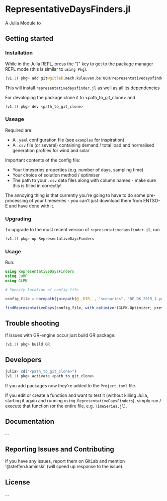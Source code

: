 # RepresentativeDaysFinders.jl


A Julia Module to  

## Getting started

### Installation

While in the Julia REPL, press the "]" key to get to the package manager REPL mode (this is similar to `using Pkg`).

```julia
(v1.1) pkg> add git@gitlab.mech.kuleuven.be:UCM/representativedaysfinder.jl.git
```

This will install `representativedaysfinder.jl` as well as all its dependencies

For devoloping the package clone it to <path_to_git_clone> and

```julia
(v1.1) pkg> dev <path_to_git_clone>
```

### Useage
Required are:
- A `.yaml` configuration file (see `examples` for inspiration)
- A `.csv` file (or several) containing demand / total load and normalised generation profiles for wind and solar

Important contents of the config file:
- Your timeseries properties (e.g. number of days, sampling time)
- Your choice of solution method / optimiser
- The path to your `.csv` data files along with column names - make sure this is filled in correctly!

The annoying thing is that currently you're going to have to do some pre-processing of your timeseries - you can't just download them from ENTSO-E and have done with it.

### Upgrading

To upgrade to the most recent version of `representativedaysfinder.jl`, run


```julia
(v1.1) pkg> up RepresentativeDaysFinders
```

### Usage

Run:

```julia
using RepresentativeDaysFinders
using JuMP
using GLPK

# Specify location of config-file

config_file = normpath(joinpath(@__DIR__, "scenarios", "DE_DK_2015_1.yaml"))

findRepresentativeDays(config_file, with_optimizer(GLPK.Optimizer; presolve=true, msg_lev=GLPK.MSG_ALL))
```
## Trouble shooting
If issues with GR-engine occur just build GR package:

```julia
(v1.1) pkg> build GR
```

## Developers

```julia
julia> cd("<path_to_git_clone>")
(v1.1) pkg> activate <path_to_git_clone>
```
If you add packages now they're added to the `Project.toml` file.

If you edit or create a function and want to test it (without killing Julia, starting it again and running `using RepresentativeDaysFinders`), simply run / execute that function (or the entire file, e.g. `TimeSeries.jl`). 

## Documentation

...

## Reporting Issues and Contributing

If you have any issues, report them on GitLab and mention '@steffen.kaminski' (will speed up response to the issue).

## License

...
